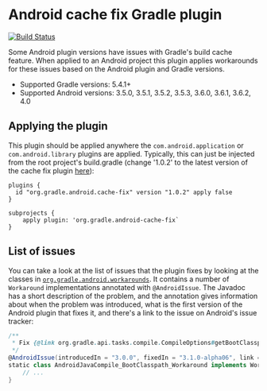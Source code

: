 # Android cache fix Gradle plugin

[![Build Status](https://travis-ci.org/gradle/android-cache-fix-gradle-plugin.svg?branch=master)](https://travis-ci.org/gradle/android-cache-fix-gradle-plugin)

Some Android plugin versions have issues with Gradle's build cache feature. When applied to an Android project this plugin applies workarounds for these issues based on the Android plugin and Gradle versions.

* Supported Gradle versions: 5.4.1+
* Supported Android versions: 3.5.0, 3.5.1, 3.5.2, 3.5.3, 3.6.0, 3.6.1, 3.6.2, 4.0

## Applying the plugin

This plugin should be applied anywhere the `com.android.application` or `com.android.library` plugins are applied.  Typically,
this can just be injected from the root project's build.gradle (change '1.0.2' to the latest version of the cache fix plugin
[here](https://plugins.gradle.org/plugin/org.gradle.android.cache-fix)):
```$groovy
plugins {
  id "org.gradle.android.cache-fix" version "1.0.2" apply false
}

subprojects {
    apply plugin: 'org.gradle.android-cache-fix`
}
```

## List of issues

You can take a look at the list of issues that the plugin fixes by looking at the classes in  [`org.gradle.android.workarounds`](https://github.com/gradle/android-cache-fix-gradle-plugin/blob/master/src/main/groovy/org/gradle/android/workarounds). It contains a number of `Workaround` implementations annotated with `@AndroidIssue`. The Javadoc has a short description of the problem, and the annotation gives information about when the problem was introduced, what is the first version of the Android plugin that fixes it, and there's a link to the issue on Android's issue tracker:

```groovy
/**
 * Fix {@link org.gradle.api.tasks.compile.CompileOptions#getBootClasspath()} introducing relocatability problems for {@link AndroidJavaCompile}.
 */
@AndroidIssue(introducedIn = "3.0.0", fixedIn = "3.1.0-alpha06", link = "https://issuetracker.google.com/issues/68392933")
static class AndroidJavaCompile_BootClasspath_Workaround implements Workaround {
    // ...
}
```
